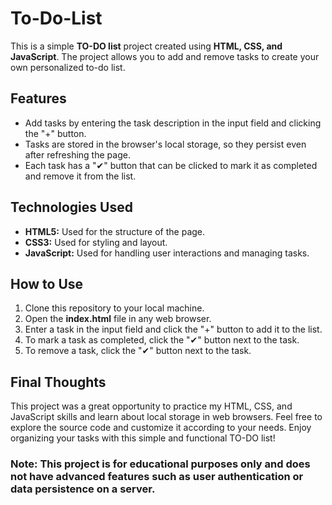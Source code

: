 # To-Do-List
This is a simple **TO-DO list** project created using **HTML, CSS, and JavaScript**. The project allows you to add and remove tasks to create your own personalized to-do list.
## Features
* Add tasks by entering the task description in the input field and clicking the "+" button.
* Tasks are stored in the browser's local storage, so they persist even after refreshing the page.
* Each task has a "✔" button that can be clicked to mark it as completed and remove it from the list.
## Technologies Used
* **HTML5:** Used for the structure of the page.
* **CSS3:** Used for styling and layout.
* **JavaScript:** Used for handling user interactions and managing tasks.
## How to Use
1. Clone this repository to your local machine.
2. Open the **index.html** file in any web browser.
3. Enter a task in the input field and click the "+" button to add it to the list.
4. To mark a task as completed, click the "✔" button next to the task.
5. To remove a task, click the "✔" button next to the task.
## Final Thoughts
This project was a great opportunity to practice my HTML, CSS, and JavaScript skills and learn about local storage in web browsers. Feel free to explore the source code and customize it according to your needs. Enjoy organizing your tasks with this simple and functional TO-DO list!
### **Note: This project is for educational purposes only and does not have advanced features such as user authentication or data persistence on a server.**
